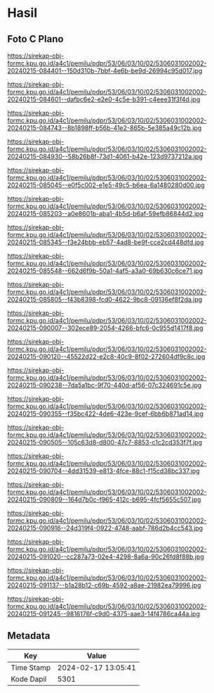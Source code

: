 # Hasil

## Foto C Plano

https://sirekap-obj-formc.kpu.go.id/a4c1/pemilu/pdpr/53/06/03/10/02/5306031002002-20240215-084401--150d310b-7bbf-4e6b-be9d-26994c95d017.jpg

https://sirekap-obj-formc.kpu.go.id/a4c1/pemilu/pdpr/53/06/03/10/02/5306031002002-20240215-084601--dafbc6e2-e2e0-4c5e-b391-c4eee31f3f4d.jpg

https://sirekap-obj-formc.kpu.go.id/a4c1/pemilu/pdpr/53/06/03/10/02/5306031002002-20240215-084743--8b1898ff-b56b-41e2-865b-5e385a49c12b.jpg

https://sirekap-obj-formc.kpu.go.id/a4c1/pemilu/pdpr/53/06/03/10/02/5306031002002-20240215-084930--58b26b8f-73d1-4061-b42e-123d9737212a.jpg

https://sirekap-obj-formc.kpu.go.id/a4c1/pemilu/pdpr/53/06/03/10/02/5306031002002-20240215-085045--e0f5c002-e1e5-49c5-b6ea-6a1480280d00.jpg

https://sirekap-obj-formc.kpu.go.id/a4c1/pemilu/pdpr/53/06/03/10/02/5306031002002-20240215-085203--a0e8601b-aba1-4b5d-b6af-59efb86844d2.jpg

https://sirekap-obj-formc.kpu.go.id/a4c1/pemilu/pdpr/53/06/03/10/02/5306031002002-20240215-085345--f3e24bbb-eb57-4ad8-be9f-cce2cd448dfd.jpg

https://sirekap-obj-formc.kpu.go.id/a4c1/pemilu/pdpr/53/06/03/10/02/5306031002002-20240215-085548--662d6f9b-50a1-4af5-a3a0-69b630c6ce71.jpg

https://sirekap-obj-formc.kpu.go.id/a4c1/pemilu/pdpr/53/06/03/10/02/5306031002002-20240215-085805--f43b8398-fcd0-4622-9bc8-09136ef8f2da.jpg

https://sirekap-obj-formc.kpu.go.id/a4c1/pemilu/pdpr/53/06/03/10/02/5306031002002-20240215-090007--302ece89-2054-4266-bfc6-0c955d1417f8.jpg

https://sirekap-obj-formc.kpu.go.id/a4c1/pemilu/pdpr/53/06/03/10/02/5306031002002-20240215-090120--45522d22-e2c8-40c9-8f02-272604df9c8c.jpg

https://sirekap-obj-formc.kpu.go.id/a4c1/pemilu/pdpr/53/06/03/10/02/5306031002002-20240215-090238--7da5a1bc-9f70-440d-af56-07c324691c5e.jpg

https://sirekap-obj-formc.kpu.go.id/a4c1/pemilu/pdpr/53/06/03/10/02/5306031002002-20240215-090355--f35bc422-4de6-423e-9cef-6bb6b871ad14.jpg

https://sirekap-obj-formc.kpu.go.id/a4c1/pemilu/pdpr/53/06/03/10/02/5306031002002-20240215-090505--105c63d8-d800-47c7-8853-c1c2cd353f7f.jpg

https://sirekap-obj-formc.kpu.go.id/a4c1/pemilu/pdpr/53/06/03/10/02/5306031002002-20240215-090704--4dd31539-e813-4fce-88c1-f15cd38bc337.jpg

https://sirekap-obj-formc.kpu.go.id/a4c1/pemilu/pdpr/53/06/03/10/02/5306031002002-20240215-090809--164d7b0c-f965-412c-b695-4fcf5655c507.jpg

https://sirekap-obj-formc.kpu.go.id/a4c1/pemilu/pdpr/53/06/03/10/02/5306031002002-20240215-090916--24d319f4-0922-4748-aabf-786d2b4cc543.jpg

https://sirekap-obj-formc.kpu.go.id/a4c1/pemilu/pdpr/53/06/03/10/02/5306031002002-20240215-091020--cc287a73-02e4-4298-8a6a-90c26fd8f88b.jpg

https://sirekap-obj-formc.kpu.go.id/a4c1/pemilu/pdpr/53/06/03/10/02/5306031002002-20240215-091137--b1a28b12-c69b-4592-a8ae-21982ea79996.jpg

https://sirekap-obj-formc.kpu.go.id/a4c1/pemilu/pdpr/53/06/03/10/02/5306031002002-20240215-091245--9816176f-c9d0-4375-aae3-14f4786ca44a.jpg


## Metadata

| Key        | Value               |
| ---------- | ------------------- |
| Time Stamp | 2024-02-17 13:05:41 |
| Kode Dapil | 5301                |



